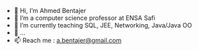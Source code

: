- 👋 Hi, I’m Ahmed Bentajer
- 👀 I’m a computer science professor at ENSA Safi
- 🌱 I’m currently teaching SQL, JEE, Networking, Java/Java OO
- 💞️ ...
- 📫 Reach me : a.bentajer@gmail.com

<!---
abentajer/abentajer is a ✨ special ✨ repository because its `README.md` (this file) appears on your GitHub profile.
You can click the Preview link to take a look at your changes.
--->
